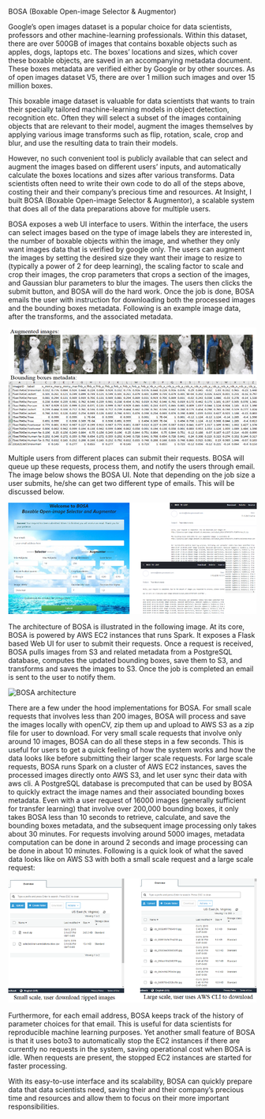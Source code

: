 BOSA (Boxable Open-image Selector & Augmentor)

Google’s open images dataset is a popular choice for data scientists, professors and other machine-learning professionals. Within this dataset, there are over 500GB of images that contains boxable objects such as apples, dogs, laptops etc. The boxes’ locations and sizes, which cover these boxable objects, are saved in an accompanying metadata document. These boxes metadata are verified either by Google or by other sources. As of open images dataset V5, there are over 1 million such images and over 15 million boxes.

This boxable image dataset is valuable for data scientists that wants to train their specially tailored machine-learning models in object detection, recognition etc. Often they will select a subset of the images containing objects that are relevant to their model, augment the images themselves by applying various image transforms such as flip, rotation, scale, crop and blur, and use the resulting data to train their models.

However, no such convenient tool is publicly available that can select and augment the images based on different users’ inputs, and automatically calculate the boxes locations and sizes after various transforms. Data scientists often need to write their own code to do all of the steps above, costing their and their company’s precious time and resources. At Insight, I built BOSA (Boxable Open-image Selector & Augmentor), a scalable system that does all of the data preparations above for multiple users.

BOSA exposes a web UI interface to users. Within the interface, the users can select images based on the type of image labels they are interested in, the number of boxable objects within the image, and whether they only want images data that is verified by google only. The users can augment the images by setting the desired size they want their image to resize to (typically a power of 2 for deep learning), the scaling factor to scale and crop their images, the crop parameters that crops a section of the images, and Gaussian blur parameters to blur the images. The users then clicks the submit button, and BOSA will do the hard work. Once the job is done, BOSA emails the user with instruction for downloading both the processed images and the bounding boxes metadata. Following is an example image data, after the transforms, and the associated metadata.

![sample data](/images/data.jpg)

Multiple users from different places can submit their requests. BOSA will queue up these requests, process them, and notify the users through email. The image below shows the BOSA UI. Note that depending on the job size a user submits, he/she can get two different type of emails. This will be discussed below.

![BOSA UI](/images/UI.jpg)

The architecture of BOSA is illustrated in the following image. At its core, BOSA is powered by AWS EC2 instances that runs Spark. It exposes a Flask based Web UI for user to submit their requests. Once a request is received, BOSA pulls images from S3 and related metadata from a PostgreSQL database, computes the updated bounding boxes, save them to S3, and transforms and saves the images to S3. Once the job is completed an email is sent to the user to notify them.

![BOSA architecture](/images/architecture.jpg)

There are a few under the hood implementations for BOSA. For small scale requests that involves less than 200 images, BOSA will process and save the images locally with openCV, zip them up and upload to AWS S3 as a zip file for user to download. For very small scale requests that involve only around 10 images, BOSA can do all these steps in a few seconds. This is useful for users to get a quick feeling of how the system works and how the data looks like before submitting their larger scale requests. For large scale requests, BOSA runs Spark on a cluster of AWS EC2 instances, saves the processed images directly onto AWS S3, and let user sync their data with aws cli. A PostgreSQL database is precomputed that can be used by BOSA to quickly extract the image names and their associated bounding boxes metadata. Even with a user request of 16000 images (generally sufficient for transfer learning) that involve over 200,000 bounding boxes, it only takes BOSA less than 10 seconds to retrieve, calculate, and save the bounding boxes metadata, and the subsequent image processing only takes about 30 minutes. For requests involving around 5000 images, metadata computation can be done in around 2 seconds and image processing can be done in about 10 minutes. Following is a quick look of what the saved data looks like on AWS S3 with both a small scale request and a large scale request:

![AWS sample](/images/aws.jpg)

Furthermore, for each email address, BOSA keeps track of the history of parameter choices for that email. This is useful for data scientists for reproducible machine learning purposes. Yet another small feature of BOSA is that it uses boto3 to automatically stop the EC2 instances if there are currently no requests in the system, saving operational cost when BOSA is idle. When requests are present, the stopped EC2 instances are started for faster processing.

With its easy-to-use interface and its scalability, BOSA can quickly prepare data that data scientists need, saving their and their company’s precious time and resources and allow them to focus on their more important responsibilities.
